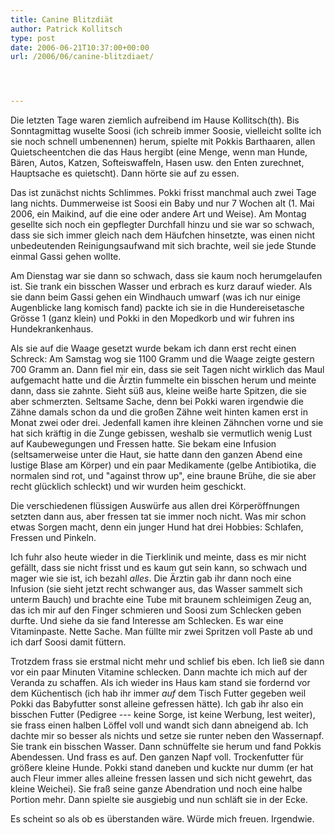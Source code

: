 ```yaml
---
title: Canine Blitzdiät
author: Patrick Kollitsch
type: post
date: 2006-06-21T10:37:00+00:00
url: /2006/06/canine-blitzdiaet/




---
```

Die letzten Tage waren ziemlich aufreibend im Hause Kollitsch(th). Bis Sonntagmittag wuselte Soosi (ich schreib immer Soosie, vielleicht sollte ich sie noch schnell umbenennen) herum, spielte mit Pokkis Barthaaren, allen Quietscheentchen die das Haus hergibt (eine Menge, wenn man Hunde, B&auml;ren, Autos, Katzen, Softeiswaffeln, Hasen usw. den Enten zurechnet, Hauptsache es quietscht). Dann h&ouml;rte sie auf zu essen.

Das ist zun&auml;chst nichts Schlimmes. Pokki frisst manchmal auch zwei Tage lang nichts. Dummerweise ist Soosi ein Baby und nur 7 Wochen alt (1. Mai 2006, ein Maikind, auf die eine oder andere Art und Weise). Am Montag gesellte sich noch ein gepflegter Durchfall hinzu und sie war so schwach, dass sie sich immer gleich nach dem H&auml;ufchen hinsetzte, was einen nicht unbedeutenden Reinigungsaufwand mit sich brachte, weil sie jede Stunde einmal Gassi gehen wollte. 

Am Dienstag war sie dann so schwach, dass sie kaum noch herumgelaufen ist. Sie trank ein bisschen Wasser und erbrach es kurz darauf wieder. Als sie dann beim Gassi gehen ein Windhauch umwarf (was ich nur einige Augenblicke lang komisch fand) packte ich sie in die Hundereisetasche Gr&ouml;sse 1 (ganz klein) und Pokki in den Mopedkorb und wir fuhren ins Hundekrankenhaus. 

Als sie auf die Waage gesetzt wurde bekam ich dann erst recht einen Schreck: Am Samstag wog sie 1100 Gramm und die Waage zeigte gestern 700 Gramm an. Dann fiel mir ein, dass sie seit Tagen nicht wirklich das Maul aufgemacht hatte und die &Auml;rztin fummelte ein bisschen herum und meinte dann, dass sie zahnte. Sieht s&uuml;&szlig; aus, kleine wei&szlig;e harte Spitzen, die sie aber schmerzten. Seltsame Sache, denn bei Pokki waren irgendwie die Z&auml;hne damals schon da und die gro&szlig;en Z&auml;hne weit hinten kamen erst in Monat zwei oder drei. Jedenfall kamen ihre kleinen Z&auml;hnchen vorne und sie hat sich kr&auml;ftig in die Zunge gebissen, weshalb sie vermutlich wenig Lust auf Kaubewegungen und Fressen hatte. Sie bekam eine Infusion (seltsamerweise unter die Haut, sie hatte dann den ganzen Abend eine lustige Blase am K&ouml;rper) und ein paar Medikamente (gelbe Antibiotika, die normalen sind rot, und "against throw up", eine braune Br&uuml;he, die sie aber recht gl&uuml;cklich schleckt) und wir wurden heim geschickt.

Die verschiedenen fl&uuml;ssigen Ausw&uuml;rfe aus allen drei K&ouml;rper&ouml;ffnungen setzten dann aus, aber fressen tat sie immer noch nicht. Was mir schon etwas Sorgen macht, denn ein junger Hund hat drei Hobbies: Schlafen, Fressen und Pinkeln.

Ich fuhr also heute wieder in die Tierklinik und meinte, dass es mir nicht gef&auml;llt, dass sie nicht frisst und es kaum gut sein kann, so schwach und mager wie sie ist, ich bezahl _alles_. Die &Auml;rztin gab ihr dann noch eine Infusion (sie sieht jetzt recht schwanger aus, das Wasser sammelt sich unterm Bauch) und brachte eine Tube mit braunem schleimigen Zeug an, das ich mir auf den Finger schmieren und Soosi zum Schlecken geben durfte. Und siehe da sie fand Interesse am Schlecken. Es war eine Vitaminpaste. Nette Sache. Man f&uuml;llte mir zwei Spritzen voll Paste ab und ich darf Soosi damit f&uuml;ttern. 

Trotzdem frass sie erstmal nicht mehr und schlief bis eben. Ich lie&szlig; sie dann vor ein paar Minuten Vitamine schlecken. Dann machte ich mich auf der Veranda zu schaffen. Als ich wieder ins Haus kam stand sie fordernd vor dem K&uuml;chentisch (ich hab ihr immer _auf_ dem Tisch Futter gegeben weil Pokki das Babyfutter sonst alleine gefressen h&auml;tte). Ich gab ihr also ein bisschen Futter (Pedigree --- keine Sorge, ist keine Werbung, lest weiter), sie frass einen halben L&ouml;ffel voll und wandt sich dann abneigend ab. Ich dachte mir so besser als nichts und setze sie runter neben den Wassernapf. Sie trank ein bisschen Wasser. Dann schn&uuml;ffelte sie herum und fand Pokkis Abendessen. Und frass es auf. Den ganzen Napf voll. Trockenfutter f&uuml;r gr&ouml;&szlig;ere kleine Hunde. Pokki stand daneben und kuckte nur dumm (er hat auch Fleur immer alles alleine fressen lassen und sich nicht gewehrt, das kleine Weichei). Sie fra&szlig; seine ganze Abendration und noch eine halbe Portion mehr. Dann spielte sie ausgiebig und nun schl&auml;ft sie in der Ecke.

Es scheint so als ob es &uuml;berstanden w&auml;re. W&uuml;rde mich freuen. Irgendwie.